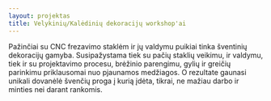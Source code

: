 ```yaml
---
layout: projektas
title: Velykinių/Kalėdinių dekoracijų workshop'ai
---
```

Pažinčiai su CNC frezavimo staklėm ir jų valdymu puikiai tinka šventinių
dekoracijų gamyba. Susipažystama tiek su pačių staklių veikimu, ir valdymu,
tiek ir su projektavimo procesu, brėžinio parengimu, gylių ir greičių parinkimu
priklausomai nuo pjaunamos medžiagos. O rezultate gaunasi unikali dovanėlė
švenčių proga į kurią įdėta, tikrai, ne mažiau darbo ir minties nei darant
rankomis.
